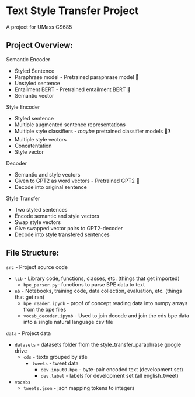 # Text Style Transfer Project

A project for UMass CS685

## Project Overview:

Semantic Encoder
* Styled Sentence
* Paraphrase model - Pretrained paraphrase model 🤗
* Unstyled sentence
* Entailment BERT - Pretrained entailment BERT 🤗
* Semantic vector

Style Encoder
* Styled sentence
* Multiple augmented sentence representations
* Multiple style classifiers - _maybe_ pretrained classifier models 🤗❓
* Multiple style vectors
* Concatentation
* Style vector

Decoder
* Semantic and style vectors
* Given to GPT2 as word vectors - Pretrained GPT2 🤗
* Decode into original sentence

Style Transfer
* Two styled sentences
* Encode semantic and style vectors
* Swap style vectors
* Give swapped vector pairs to GPT2-decoder
* Decode into style transfered sentences


## File Structure:

`src` - Project source code
* `lib` - Library code, functions, classes, etc. (things that get imported)
  * `bpe_parser.py`- functions to parse BPE data to text
* `nb` - Notebooks, training code, data collection, evaluation, etc. (things that get ran)
  * `bpe_reader.ipynb` - proof of concept reading data into numpy arrays from the bpe files
  * `vocab_decoder.ipynb` - Used to join decode and join the cds bpe data into a single natural language csv file

`data` - Project data
* `datasets` - datasets folder from the style_transfer_paraphrase google drive
    * `cds` - texts grouped by stle
        * `tweets` - tweet data
            * `dev.input0.bpe` - byte-pair encoded text (development set)
            * `dev.label` - labels for development set (all english_tweet)
* `vocabs`
  * `tweets.json` - json mapping tokens to integers
